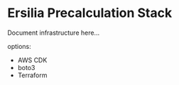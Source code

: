 # Ersilia Precalculation Stack

Document infrastructure here...

options:

- AWS CDK
- boto3
- Terraform